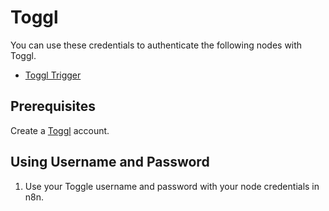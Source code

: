 # Toggl

You can use these credentials to authenticate the following nodes with Toggl.

- [Toggl Trigger](/integrations/builtin/trigger-nodes/n8n-nodes-base.toggltrigger/)

## Prerequisites

Create a [Toggl](https://toggl.com/) account.

## Using Username and Password

1. Use your Toggle username and password with your node credentials in n8n.
